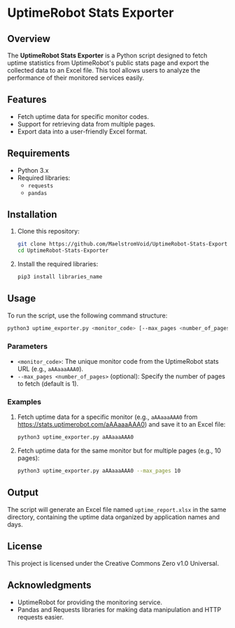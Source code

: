 # UptimeRobot Stats Exporter


## Overview

The **UptimeRobot Stats Exporter** is a Python script designed to fetch uptime statistics from UptimeRobot's public stats page and export the collected data to an Excel file. This tool allows users to analyze the performance of their monitored services easily.

## Features

- Fetch uptime data for specific monitor codes.
- Support for retrieving data from multiple pages.
- Export data into a user-friendly Excel format.

## Requirements

- Python 3.x
- Required libraries:
  - `requests`
  - `pandas`

## Installation

1. Clone this repository:
   ```bash
   git clone https://github.com/MaelstromVoid/UptimeRobot-Stats-Exporter.git
   cd UptimeRobot-Stats-Exporter
   ```

2. Install the required libraries:
   ```bash
   pip3 install libraries_name
   ```

## Usage

To run the script, use the following command structure:

```bash
python3 uptime_exporter.py <monitor_code> [--max_pages <number_of_pages>]
```

### Parameters

- `<monitor_code>`: The unique monitor code from the UptimeRobot stats URL (e.g., `aAAaaaAAA0`).
- `--max_pages <number_of_pages>` (optional): Specify the number of pages to fetch (default is 1).

### Examples

1. Fetch uptime data for a specific monitor (e.g., `aAAaaaAAA0` from https://stats.uptimerobot.com/aAAaaaAAA0) and save it to an Excel file:
   ```bash
   python3 uptime_exporter.py aAAaaaAAA0
   ```

2. Fetch uptime data for the same monitor but for multiple pages (e.g., 10 pages):
   ```bash
   python3 uptime_exporter.py aAAaaaAAA0 --max_pages 10
   ```

## Output

The script will generate an Excel file named `uptime_report.xlsx` in the same directory, containing the uptime data organized by application names and days.

## License

This project is licensed under the Creative Commons Zero v1.0 Universal.

## Acknowledgments

- UptimeRobot for providing the monitoring service.
- Pandas and Requests libraries for making data manipulation and HTTP requests easier.
